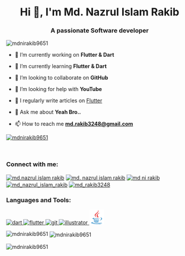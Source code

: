 <h1 align="center">Hi 👋, I'm Md. Nazrul Islam Rakib</h1>
<h3 align="center">A passionate Software developer</h3>

<p align="left"> <img src="https://komarev.com/ghpvc/?username=mdnirakib9651&label=Profile%20views&color=0e75b6&style=flat" alt="mdnirakib9651" /> </p>

- 🔭 I’m currently working on **Flutter & Dart**

- 🌱 I’m currently learning **Flutter & Dart**

- 👯 I’m looking to collaborate on **GitHub**

- 🤝 I’m looking for help with **YouTube**

- 📝 I regularly write articles on [Flutter](Flutter)

- 💬 Ask me about **Yeah Bro..**

- 📫 How to reach me **md.rakib3248@gmail.com**

<p align="left"> <a href="https://github.com/ryo-ma/github-profile-trophy"><img src="https://github-profile-trophy.vercel.app/?username=mdnirakib9651" alt="mdnirakib9651" /></a> </p>

<p align="left"> <a href="https://twitter.com/" target="blank"><img src="https://img.shields.io/twitter/follow/?logo=twitter&style=for-the-badge" alt="" /></a> </p>

<h3 align="left">Connect with me:</h3>
<p align="left">
<a href="https://linkedin.com/in/md.nazrul islam rakib" target="blank"><img align="center" src="https://raw.githubusercontent.com/rahuldkjain/github-profile-readme-generator/master/src/images/icons/Social/linked-in-alt.svg" alt="md.nazrul islam rakib" height="30" width="40" /></a>
<a href="https://stackoverflow.com/users/md. nazrul islam rakib" target="blank"><img align="center" src="https://raw.githubusercontent.com/rahuldkjain/github-profile-readme-generator/master/src/images/icons/Social/stack-overflow.svg" alt="md. nazrul islam rakib" height="30" width="40" /></a>
<a href="https://fb.com/md ni rakib" target="blank"><img align="center" src="https://raw.githubusercontent.com/rahuldkjain/github-profile-readme-generator/master/src/images/icons/Social/facebook.svg" alt="md ni rakib" height="30" width="40" /></a>
<a href="https://instagram.com/md_nazrul_islam_rakib" target="blank"><img align="center" src="https://raw.githubusercontent.com/rahuldkjain/github-profile-readme-generator/master/src/images/icons/Social/instagram.svg" alt="md_nazrul_islam_rakib" height="30" width="40" /></a>
<a href="https://www.hackerrank.com/md_rakib3248" target="blank"><img align="center" src="https://raw.githubusercontent.com/rahuldkjain/github-profile-readme-generator/master/src/images/icons/Social/hackerrank.svg" alt="md_rakib3248" height="30" width="40" /></a>
</p>

<h3 align="left">Languages and Tools:</h3>
<p align="left"> <a href="https://dart.dev" target="_blank" rel="noreferrer"> <img src="https://www.vectorlogo.zone/logos/dartlang/dartlang-icon.svg" alt="dart" width="40" height="40"/> </a> <a href="https://flutter.dev" target="_blank" rel="noreferrer"> <img src="https://www.vectorlogo.zone/logos/flutterio/flutterio-icon.svg" alt="flutter" width="40" height="40"/> </a> <a href="https://git-scm.com/" target="_blank" rel="noreferrer"> <img src="https://www.vectorlogo.zone/logos/git-scm/git-scm-icon.svg" alt="git" width="40" height="40"/> </a> <a href="https://www.adobe.com/in/products/illustrator.html" target="_blank" rel="noreferrer"> <img src="https://www.vectorlogo.zone/logos/adobe_illustrator/adobe_illustrator-icon.svg" alt="illustrator" width="40" height="40"/> </a> <a href="https://www.java.com" target="_blank" rel="noreferrer"> <img src="https://raw.githubusercontent.com/devicons/devicon/master/icons/java/java-original.svg" alt="java" width="40" height="40"/> </a> </p>

<p><img align="left" src="https://github-readme-stats.vercel.app/api/top-langs?username=mdnirakib9651&show_icons=true&locale=en&layout=compact" alt="mdnirakib9651" /></p>

<p>&nbsp;<img align="center" src="https://github-readme-stats.vercel.app/api?username=mdnirakib9651&show_icons=true&locale=en" alt="mdnirakib9651" /></p>

<p><img align="center" src="https://github-readme-streak-stats.herokuapp.com/?user=mdnirakib9651&" alt="mdnirakib9651" /></p>
